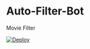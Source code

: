 # Auto-Filter-Bot
Movie Filter

<a href="https://heroku.com/deploy?template=https://github.com/CrazyBotsz/Adv-Auto-Filter-V2/tree/main">
  <img src="https://www.herokucdn.com/deploy/button.svg" alt="Deploy">
